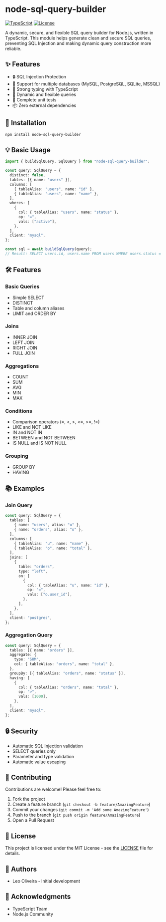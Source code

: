 # node-sql-query-builder

[![TypeScript](https://img.shields.io/badge/TypeScript-5.1.6-blue.svg)](https://www.typescriptlang.org/)
[![License](https://img.shields.io/badge/License-MIT-green.svg)](LICENSE)

A dynamic, secure, and flexible SQL query builder for Node.js, written in TypeScript. This module helps generate clean and secure SQL queries, preventing SQL Injection and making dynamic query construction more reliable.

## ✨ Features

- 🔒 SQL Injection Protection
- 📝 Support for multiple databases (MySQL, PostgreSQL, SQLite, MSSQL)
- 🎯 Strong typing with TypeScript
- 🔄 Dynamic and flexible queries
- 🧪 Complete unit tests
- 📦 Zero external dependencies

## 🚀 Installation

```bash
npm install node-sql-query-builder
```

## 💡 Basic Usage

```typescript
import { buildSqlQuery, SqlQuery } from "node-sql-query-builder";

const query: SqlQuery = {
  distinct: false,
  tables: [{ name: "users" }],
  columns: [
    { tableAlias: "users", name: "id" },
    { tableAlias: "users", name: "name" },
  ],
  wheres: [
    {
      col: { tableAlias: "users", name: "status" },
      op: "=",
      vals: ["active"],
    },
  ],
  client: "mysql",
};

const sql = await buildSqlQuery(query);
// Result: SELECT users.id, users.name FROM users WHERE users.status = 'active'
```

## 🛠️ Features

### Basic Queries

- Simple SELECT
- DISTINCT
- Table and column aliases
- LIMIT and ORDER BY

### Joins

- INNER JOIN
- LEFT JOIN
- RIGHT JOIN
- FULL JOIN

### Aggregations

- COUNT
- SUM
- AVG
- MIN
- MAX

### Conditions

- Comparison operators (=, <, >, <=, >=, !=)
- LIKE and NOT LIKE
- IN and NOT IN
- BETWEEN and NOT BETWEEN
- IS NULL and IS NOT NULL

### Grouping

- GROUP BY
- HAVING

## 📚 Examples

### Join Query

```typescript
const query: SqlQuery = {
  tables: [
    { name: "users", alias: "u" },
    { name: "orders", alias: "o" },
  ],
  columns: [
    { tableAlias: "u", name: "name" },
    { tableAlias: "o", name: "total" },
  ],
  joins: [
    {
      table: "orders",
      type: "left",
      on: [
        {
          col: { tableAlias: "u", name: "id" },
          op: "=",
          vals: ["o.user_id"],
        },
      ],
    },
  ],
  client: "postgres",
};
```

### Aggregation Query

```typescript
const query: SqlQuery = {
  tables: [{ name: "orders" }],
  aggregate: {
    type: "SUM",
    col: { tableAlias: "orders", name: "total" },
  },
  groupBy: [{ tableAlias: "orders", name: "status" }],
  having: [
    {
      col: { tableAlias: "orders", name: "total" },
      op: ">",
      vals: [1000],
    },
  ],
  client: "mysql",
};
```

## 🔒 Security

- Automatic SQL Injection validation
- SELECT queries only
- Parameter and type validation
- Automatic value escaping

## 🤝 Contributing

Contributions are welcome! Please feel free to:

1. Fork the project
2. Create a feature branch (`git checkout -b feature/AmazingFeature`)
3. Commit your changes (`git commit -m 'Add some AmazingFeature'`)
4. Push to the branch (`git push origin feature/AmazingFeature`)
5. Open a Pull Request

## 📄 License

This project is licensed under the MIT License - see the [LICENSE](LICENSE) file for details.

## 👥 Authors

- Leo Oliveira - Initial development

## 🙏 Acknowledgments

- TypeScript Team
- Node.js Community
